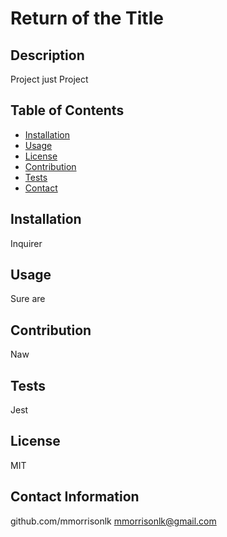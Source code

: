  
# Return of the Title

## Description
Project just Project

## Table of Contents
* [Installation](#Installation)
* [Usage](#usage)
* [License](#license)
* [Contribution](#contribution)
* [Tests](#tests)
* [Contact](#contact)
    
## Installation
Inquirer

## Usage
Sure are

## Contribution
Naw

## Tests
Jest

## License
MIT

## Contact Information
github.com/mmorrisonlk
mmorrisonlk@gmail.com